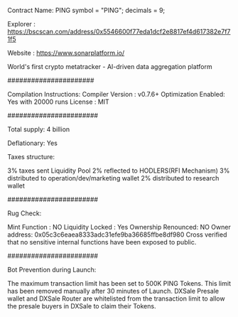 Contract Name: PING
symbol = "PING";
decimals = 9;

Explorer : https://bscscan.com/address/0x5546600f77eda1dcf2e8817ef4d617382e7f71f5

Website : https://www.sonarplatform.io/

World's first crypto metatracker - AI-driven data aggregation platform

######################

Compilation Instructions:
Compiler Version : v0.7.6+
Optimization Enabled: Yes with 20000 runs
License : MIT

#######################


Total supply: 4 billion

Deflationary: Yes

Taxes structure:

3% taxes sent Liquidity Pool
2% reflected to HODLERS(RFI Mechanism)
3% distributed to operation/dev/marketing wallet
2% distributed to research wallet

#######################


Rug Check:

Mint Function : NO
Liquidity Locked : Yes
Ownership Renounced: NO
Owner address: 0x05c3c6eaea8333adc31efe9ba36685ffbe8df980 
Cross verified that no sensitive internal functions have been exposed to public.

#######################


Bot Prevention during Launch:

The maximum transaction limit has been set to 500K PING Tokens. This limit has been removed manually after 30 minutes of Launch.
DXSale Presale wallet and DXSale Router are whitelisted from the transaction limit to allow the presale buyers in DXSale to claim their Tokens.
